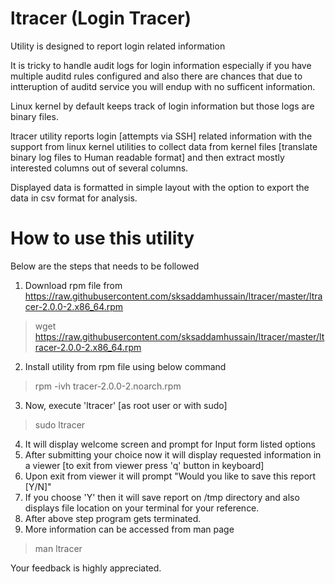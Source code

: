 # ltracer (Login Tracer)
Utility is designed to report login related information

It is tricky to handle audit logs for login information especially if you have multiple auditd rules configured and also there are chances that due to intteruption of auditd service you will endup with no sufficent information.

Linux kernel by default keeps track of login information but those logs are binary files.

ltracer utility reports login [attempts via SSH] related information with the support from linux kernel utilities to collect data from kernel files [translate binary log files to Human readable format] and then extract mostly interested columns out of several columns.

Displayed data is formatted in simple layout with the option to export the data in csv format for analysis.

# How to use this utility
Below are the steps that needs to be followed 
1. Download rpm file from https://raw.githubusercontent.com/sksaddamhussain/ltracer/master/ltracer-2.0.0-2.x86_64.rpm
  > wget https://raw.githubusercontent.com/sksaddamhussain/ltracer/master/ltracer-2.0.0-2.x86_64.rpm
2. Install utility from rpm file using below command
  > rpm -ivh tracer-2.0.0-2.noarch.rpm
3. Now, execute 'ltracer' [as root user or with sudo]
  > sudo ltracer
4. It will display welcome screen and prompt for Input form listed options
5. After submitting your choice now it will display requested information in a viewer [to exit from viewer press 'q' button in keyboard]
6. Upon exit from viewer it will prompt "Would you like to save this report [Y/N]"
7. If you choose 'Y' then it will save report on /tmp directory and also displays file location on your terminal for your reference.
8. After above step program gets terminated.
9. More information can be accessed from man page
  > man ltracer

Your feedback is highly appreciated.
